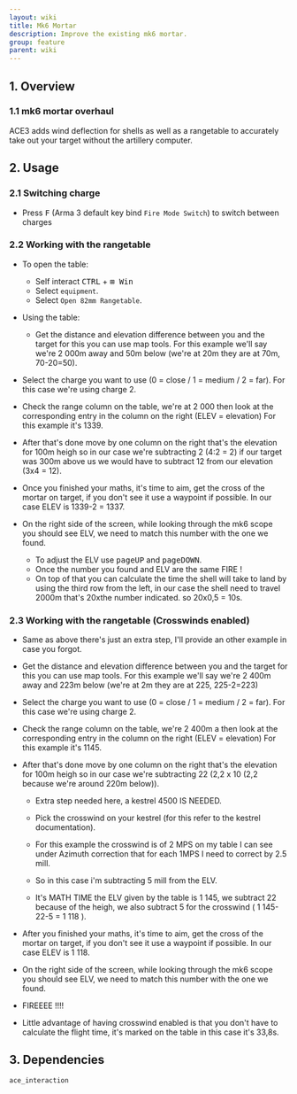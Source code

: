 ```yaml
---
layout: wiki
title: Mk6 Mortar
description: Improve the existing mk6 mortar.
group: feature
parent: wiki
---
```


## 1. Overview

### 1.1 mk6 mortar overhaul
ACE3 adds wind deflection for shells as well as a rangetable to accurately take out your target without the artillery computer.

## 2. Usage

### 2.1 Switching charge
- Press <kbd>F</kbd> (Arma 3 default key bind `Fire Mode Switch`) to switch between charges

### 2.2 Working with the rangetable
- To open the table: 
    - Self interact <kbd>CTRL</kbd> + <kbd>⊞ Win</kbd>
    - Select `equipment`.
    - Select `Open 82mm Rangetable`.

- Using the table:
    - Get the distance and elevation difference between you and the target for this you can use map tools. For this example we'll say we're 2 000m away and 50m below (we're at 20m they are at 70m, 70-20=50).
   
 - Select the charge you want to use (0 = close / 1 = medium  / 2 = far). For this case we're using charge 2.
   
 - Check the range column on the table, we're at 2 000 then look at the corresponding entry in the column on the right (ELEV = elevation) For this example it's 1339.
    
 - After that's done move by one column on the right that's the elevation for 100m heigh so in our case we're subtracting 2 (4:2 = 2) if our target was 300m above us we would have to subtract 12 from our elevation (3x4 = 12).
    
 - Once you finished your maths, it's time to aim, get the cross of the mortar on target, if you don't see it use a waypoint if possible. In our case ELEV is 1339-2 = 1337.
    
 - On the right side of the screen, while looking through the mk6 scope you should see ELV, we need to match this number with the one we found.
    - To adjust the ELV use <kbd>pageUP</kbd> and  <kbd>pageDOWN</kbd>.
    - Once the number you found and ELV are the same FIRE !
    - On top of that you can calculate the time the shell will take to land by using the third row from the left, in our case the shell need to travel 2000m that's 20xthe number indicated. so 20x0,5 = 10s.

### 2.3 Working with the rangetable (Crosswinds enabled)
- Same as above there's just an extra step, I'll provide an other example in case you forgot.
    
 - Get the distance and elevation difference between you and the target for this you can use map tools. For this example we'll say we're 2 400m away and 223m below (we're at 2m they are at 225, 225-2=223)
 - Select the charge you want to use (0 = close / 1 = medium  / 2 = far). For this case we're using charge 2.
    
 - Check the range column on the table, we're 2 400m a then look at the corresponding entry in the column on the right (ELEV = elevation) For this example it's 1145.
 - After that's done move by one column on the right that's the elevation for 100m heigh so in our case we're subtracting 22 (2,2 x 10 (2,2 because we're around 220m below)).
    - Extra step needed here, a kestrel 4500 IS NEEDED.
     - Pick the crosswind on your kestrel (for this refer to the kestrel documentation).
    
     - For this example the crosswind is of 2 MPS on my table I can see under Azimuth correction that for each 1MPS I need to correct by 2.5 mill.
     - So in this case i'm subtracting 5 mill from the ELV.
    
     - It's MATH TIME the ELV given by the table is 1 145, we subtract 22 because of the heigh, we also subtract 5 for the crosswind ( 1 145-22-5 = 1 118 ).
 - After you finished your maths, it's time to aim, get the cross of the mortar on target, if you don't see it use a waypoint if possible. In our case ELEV is 1 118.
    
 - On the right side of the screen, while looking through the mk6 scope you should see ELV, we need to match this number with the one we found.

 - FIREEEE !!!!
 - Little advantage of having crosswind enabled is that you don't have to calculate the flight time, it's marked on the table in this case it's 33,8s.

## 3. Dependencies

`ace_interaction`
